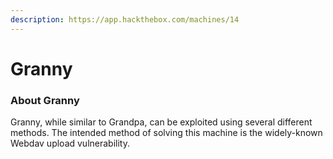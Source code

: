 ```yaml
---
description: https://app.hackthebox.com/machines/14
---
```


# Granny

### About Granny

Granny, while similar to Grandpa, can be exploited using several different methods. The intended method of solving this machine is the widely-known Webdav upload vulnerability.
